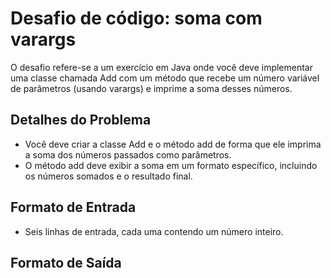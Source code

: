 # Desafio de código: soma com varargs

O desafio refere-se a um exercício em Java onde você deve implementar uma classe chamada Add com um método que recebe um número variável de parâmetros (usando varargs) e imprime a soma desses números.

## Detalhes do Problema
- Você deve criar a classe Add e o método add de forma que ele imprima a soma dos números passados como parâmetros.
- O método add deve exibir a soma em um formato específico, incluindo os números somados e o resultado final.

## Formato de Entrada
- Seis linhas de entrada, cada uma contendo um número inteiro.

## Formato de Saída


